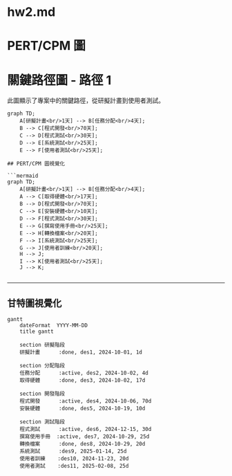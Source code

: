 # hw2.md
# PERT/CPM 圖
# 關鍵路徑圖 - 路徑 1

此圖顯示了專案中的關鍵路徑，從研擬計畫到使用者測試。

```mermaid
graph TD;
    A[研擬計畫<br/>1天] --> B[任務分配<br/>4天];
    B --> C[程式開發<br/>70天];
    C --> D[程式測試<br/>30天];
    D --> E[系統測試<br/>25天];
    E --> F[使用者測試<br/>25天];

## PERT/CPM 圖視覺化

```mermaid
graph TD;
    A[研擬計畫<br/>1天] --> B[任務分配<br/>4天];
    A --> C[取得硬體<br/>17天];
    B --> D[程式開發<br/>70天];
    C --> E[安裝硬體<br/>10天];
    D --> F[程式測試<br/>30天];
    E --> G[撰寫使用手冊<br/>25天];
    E --> H[轉換檔案<br/>20天];
    F --> I[系統測試<br/>25天];
    G --> J[使用者訓練<br/>20天];
    H --> J;
    I --> K[使用者測試<br/>25天];
    J --> K;


```

---




## 甘特圖視覺化
```mermaid
gantt
    dateFormat  YYYY-MM-DD
    title gantt

    section 研擬階段
    研擬計畫      :done, des1, 2024-10-01, 1d

    section 分配階段
    任務分配      :active, des2, 2024-10-02, 4d
    取得硬體      :done, des3, 2024-10-02, 17d

    section 開發階段
    程式開發      :active, des4, 2024-10-06, 70d
    安裝硬體      :done, des5, 2024-10-19, 10d

    section 測試階段
    程式測試      :active, des6, 2024-12-15, 30d
    撰寫使用手冊  :active, des7, 2024-10-29, 25d
    轉換檔案      :done, des8, 2024-10-29, 20d
    系統測試      :des9, 2025-01-14, 25d
    使用者訓練    :des10, 2024-11-23, 20d
    使用者測試    :des11, 2025-02-08, 25d


